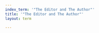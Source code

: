 ```yaml
---
index_term: '"The Editor and The Author"'
title: '"The Editor and The Author"'
layout: term

---
```

